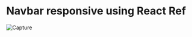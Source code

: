 # Navbar responsive using React Ref

![Capture](https://user-images.githubusercontent.com/12228242/121004979-e2a4d180-c7c1-11eb-9d81-84ec713394ff.PNG)

